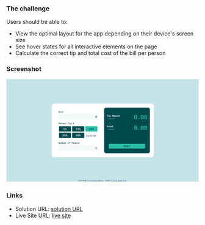 ### The challenge

Users should be able to:

- View the optimal layout for the app depending on their device's screen size
- See hover states for all interactive elements on the page
- Calculate the correct tip and total cost of the bill per person

### Screenshot

![](./screenshot.jpg)

### Links

- Solution URL: [solution URL](https://www.frontendmentor.io/solutions/tipcalculatorappsolution-IHoLYe91f3)
- Live Site URL: [live site](https://ailtong.github.io/refactored-octo-invention/)
